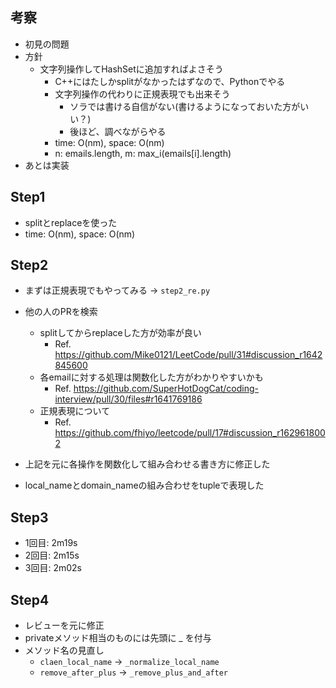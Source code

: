 ## 考察
- 初見の問題
- 方針
    - 文字列操作してHashSetに追加すればよさそう
        - C++にはたしかsplitがなかったはずなので、Pythonでやる
        - 文字列操作の代わりに正規表現でも出来そう
            - ソラでは書ける自信がない(書けるようになっておいた方がいい？)
            - 後ほど、調べながらやる
        - time: O(nm), space: O(nm)
        - n: emails.length, m: max_i(emails[i].length)
- あとは実装

## Step1
- splitとreplaceを使った
- time: O(nm), space: O(nm)

## Step2
- まずは正規表現でもやってみる -> `step2_re.py`
- 他の人のPRを検索
    - splitしてからreplaceした方が効率が良い
        - Ref. https://github.com/Mike0121/LeetCode/pull/31#discussion_r1642845600
    - 各emailに対する処理は関数化した方がわかりやすいかも
        - Ref. https://github.com/SuperHotDogCat/coding-interview/pull/30/files#r1641769186
    - 正規表現について
        - Ref. https://github.com/fhiyo/leetcode/pull/17#discussion_r1629618002

- 上記を元に各操作を関数化して組み合わせる書き方に修正した
- local_nameとdomain_nameの組み合わせをtupleで表現した

## Step3
- 1回目: 2m19s
- 2回目: 2m15s
- 3回目: 2m02s

## Step4
- レビューを元に修正
- privateメソッド相当のものには先頭に _ を付与
- メソッド名の見直し
    - `claen_local_name` -> `_normalize_local_name`
    - `remove_after_plus` -> `_remove_plus_and_after`

